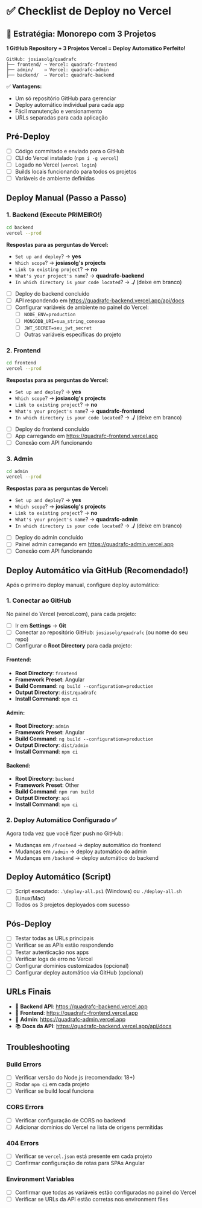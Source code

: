 # ✅ Checklist de Deploy no Vercel

## 🎯 Estratégia: Monorepo com 3 Projetos

**1 GitHub Repository + 3 Projetos Vercel = Deploy Automático Perfeito!**

```
GitHub: josiasolg/quadrafc
├── frontend/ → Vercel: quadrafc-frontend
├── admin/    → Vercel: quadrafc-admin
├── backend/  → Vercel: quadrafc-backend
```

✅ **Vantagens:**

- Um só repositório GitHub para gerenciar
- Deploy automático individual para cada app
- Fácil manutenção e versionamento
- URLs separadas para cada aplicação

## Pré-Deploy

- [ ] Código commitado e enviado para o GitHub
- [ ] CLI do Vercel instalado (`npm i -g vercel`)
- [ ] Logado no Vercel (`vercel login`)
- [ ] Builds locais funcionando para todos os projetos
- [ ] Variáveis de ambiente definidas

## Deploy Manual (Passo a Passo)

### 1. Backend (Execute PRIMEIRO!)

```bash
cd backend
vercel --prod
```

**Respostas para as perguntas do Vercel:**

- `Set up and deploy`? → **yes**
- `Which scope`? → **josiasolg's projects**
- `Link to existing project`? → **no**
- `What's your project's name`? → **quadrafc-backend**
- `In which directory is your code located`? → **./** (deixe em branco)

- [ ] Deploy do backend concluído
- [ ] API respondendo em https://quadrafc-backend.vercel.app/api/docs
- [ ] Configurar variáveis de ambiente no painel do Vercel:
  - [ ] `NODE_ENV=production`
  - [ ] `MONGODB_URI=sua_string_conexao`
  - [ ] `JWT_SECRET=seu_jwt_secret`
  - [ ] Outras variáveis específicas do projeto

### 2. Frontend

```bash
cd frontend
vercel --prod
```

**Respostas para as perguntas do Vercel:**

- `Set up and deploy`? → **yes**
- `Which scope`? → **josiasolg's projects**
- `Link to existing project`? → **no**
- `What's your project's name`? → **quadrafc-frontend**
- `In which directory is your code located`? → **./** (deixe em branco)

- [ ] Deploy do frontend concluído
- [ ] App carregando em https://quadrafc-frontend.vercel.app
- [ ] Conexão com API funcionando

### 3. Admin

```bash
cd admin
vercel --prod
```

**Respostas para as perguntas do Vercel:**

- `Set up and deploy`? → **yes**
- `Which scope`? → **josiasolg's projects**
- `Link to existing project`? → **no**
- `What's your project's name`? → **quadrafc-admin**
- `In which directory is your code located`? → **./** (deixe em branco)

- [ ] Deploy do admin concluído
- [ ] Painel admin carregando em https://quadrafc-admin.vercel.app
- [ ] Conexão com API funcionando

## Deploy Automático via GitHub (Recomendado!)

Após o primeiro deploy manual, configure deploy automático:

### 1. Conectar ao GitHub

No painel do Vercel (vercel.com), para cada projeto:

- [ ] Ir em **Settings** → **Git**
- [ ] Conectar ao repositório GitHub: `josiasolg/quadrafc` (ou nome do seu repo)
- [ ] Configurar o **Root Directory** para cada projeto:

#### Frontend:

- **Root Directory**: `frontend`
- **Framework Preset**: Angular
- **Build Command**: `ng build --configuration=production`
- **Output Directory**: `dist/quadrafc`
- **Install Command**: `npm ci`

#### Admin:

- **Root Directory**: `admin`
- **Framework Preset**: Angular
- **Build Command**: `ng build --configuration=production`
- **Output Directory**: `dist/admin`
- **Install Command**: `npm ci`

#### Backend:

- **Root Directory**: `backend`
- **Framework Preset**: Other
- **Build Command**: `npm run build`
- **Output Directory**: `api`
- **Install Command**: `npm ci`

### 2. Deploy Automático Configurado ✅

Agora toda vez que você fizer push no GitHub:

- Mudanças em `/frontend` → deploy automático do frontend
- Mudanças em `/admin` → deploy automático do admin
- Mudanças em `/backend` → deploy automático do backend

## Deploy Automático (Script)

- [ ] Script executado: `.\deploy-all.ps1` (Windows) ou `./deploy-all.sh`
      (Linux/Mac)
- [ ] Todos os 3 projetos deployados com sucesso

## Pós-Deploy

- [ ] Testar todas as URLs principais
- [ ] Verificar se as APIs estão respondendo
- [ ] Testar autenticação nos apps
- [ ] Verificar logs de erro no Vercel
- [ ] Configurar domínios customizados (opcional)
- [ ] Configurar deploy automático via GitHub (opcional)

## URLs Finais

- 🔗 **Backend API**: https://quadrafc-backend.vercel.app
- 🔗 **Frontend**: https://quadrafc-frontend.vercel.app
- 🔗 **Admin**: https://quadrafc-admin.vercel.app
- 📚 **Docs da API**: https://quadrafc-backend.vercel.app/api/docs

## Troubleshooting

### Build Errors

- [ ] Verificar versão do Node.js (recomendado: 18+)
- [ ] Rodar `npm ci` em cada projeto
- [ ] Verificar se build local funciona

### CORS Errors

- [ ] Verificar configuração de CORS no backend
- [ ] Adicionar domínios do Vercel na lista de origens permitidas

### 404 Errors

- [ ] Verificar se `vercel.json` está presente em cada projeto
- [ ] Confirmar configuração de rotas para SPAs Angular

### Environment Variables

- [ ] Confirmar que todas as variáveis estão configuradas no painel do Vercel
- [ ] Verificar se URLs da API estão corretas nos environment files
